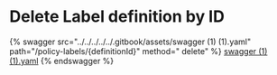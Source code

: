 # Delete Label definition by ID

{% swagger src="../../../../../.gitbook/assets/swagger (1) (1).yaml" path="/policy-labels/{definitionId}" method="
delete" %}
[swagger (1) (1).yaml](<../../../../../.gitbook/assets/swagger (1) (1).yaml>)
{% endswagger %}
